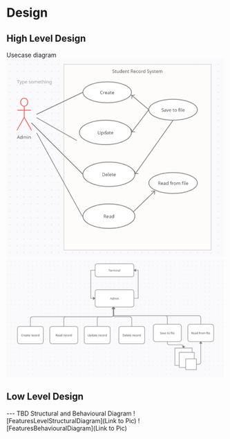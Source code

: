 # Design

## High Level Design 

Usecase diagram
![Usecase diagram](https://github.com/261718/Ltts_Miniproject/blob/bd6bae4a2604006e6c41df2b4c8b7206968a8fb5/2.Design/UseCase.png)
![HighLevelBehaviouralDiagram](https://github.com/261718/Ltts_Miniproject/blob/629c2dd7653415ec193bad4ad5d91531aa7e419f/2.Design/Architectural%20diagram.png)

## Low Level Design 

--- TBD Structural and Behavioural Diagram
![FeaturesLevelStructuralDiagram](Link to Pic)
![FeaturesBehaviouralDiagram](Link to Pic)
